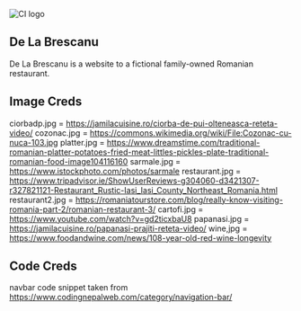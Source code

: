 ![CI logo](https://codeinstitute.s3.amazonaws.com/fullstack/ci_logo_small.png)
## De La Brescanu
De La Brescanu is a website to a fictional family-owned Romanian restaurant.

## Image Creds
ciorbadp.jpg = https://jamilacuisine.ro/ciorba-de-pui-olteneasca-reteta-video/
cozonac.jpg = https://commons.wikimedia.org/wiki/File:Cozonac-cu-nuca-103.jpg
platter.jpg = https://www.dreamstime.com/traditional-romanian-platter-potatoes-fried-meat-littles-pickles-plate-traditional-romanian-food-image104116160
sarmale.jpg = https://www.istockphoto.com/photos/sarmale
restaurant.jpg = https://www.tripadvisor.ie/ShowUserReviews-g304060-d3421307-r327821121-Restaurant_Rustic-Iasi_Iasi_County_Northeast_Romania.html
restaurant2.jpg = https://romaniatourstore.com/blog/really-know-visiting-romania-part-2/romanian-restaurant-3/
cartofi.jpg = https://www.youtube.com/watch?v=gd2ticxbaU8
papanasi.jpg = https://jamilacuisine.ro/papanasi-prajiti-reteta-video/
wine,jpg = https://www.foodandwine.com/news/108-year-old-red-wine-longevity

## Code Creds
navbar code snippet taken from https://www.codingnepalweb.com/category/navigation-bar/
